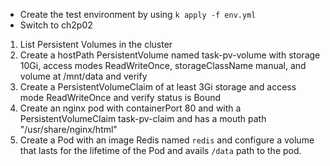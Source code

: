 - Create the test environment by using `k apply -f env.yml`
- Switch to ch2p02
1. List Persistent Volumes in the cluster
2. Create a hostPath PersistentVolume named task-pv-volume with storage 10Gi, access modes ReadWriteOnce, storageClassName manual, and volume at /mnt/data and verify
3. Create a PersistentVolumeClaim of at least 3Gi storage and access mode ReadWriteOnce and verify status is Bound
4. Create an nginx pod with containerPort 80 and with a PersistentVolumeClaim task-pv-claim and has a mouth path "/usr/share/nginx/html"
5. Create a Pod with an image Redis named `redis` and configure a volume that lasts for the lifetime of the Pod and avails `/data` path to the pod. 

